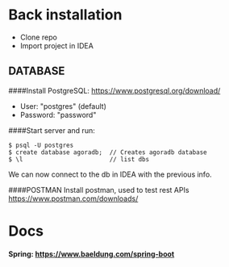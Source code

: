 # Back installation

- Clone repo
- Import project in IDEA

## DATABASE
####Install PostgreSQL:
https://www.postgresql.org/download/
- User: "postgres" (default) 
- Password: "password"

####Start server and run:
```
$ psql -U postgres
$ create database agoradb;  // Creates agoradb database
$ \l                        // list dbs
```

We can now connect to the db in IDEA with the previous info.

####POSTMAN
Install postman, used to test rest APIs
https://www.postman.com/downloads/

# Docs

#### Spring: https://www.baeldung.com/spring-boot
